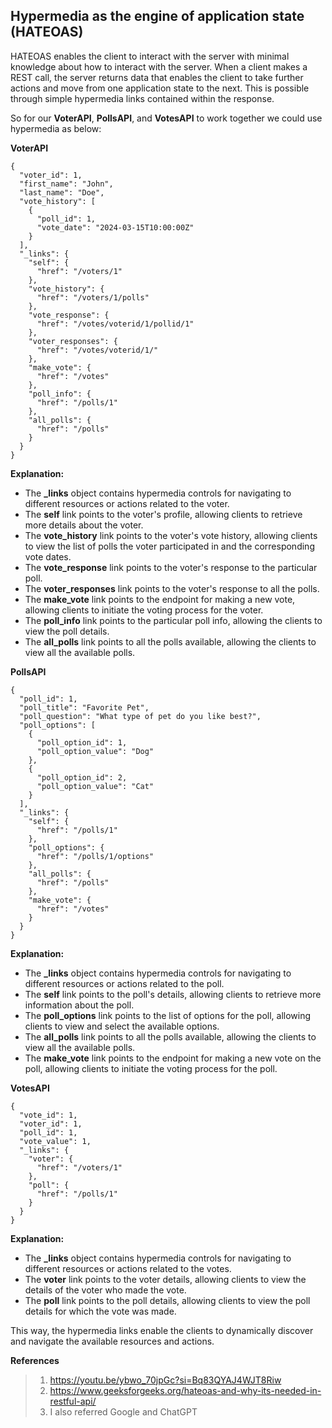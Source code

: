 ## Hypermedia as the engine of application state (HATEOAS)

HATEOAS enables the client to interact with the server with minimal knowledge about how to interact with the server. When a client makes a REST call, the server returns data that enables the client to take further actions and move from one application state to the next. This is possible through simple hypermedia links contained within the response.

So for our **VoterAPI**, **PollsAPI**, and **VotesAPI** to work together we could use hypermedia as below:

**VoterAPI**

```
{
  "voter_id": 1,
  "first_name": "John",
  "last_name": "Doe",
  "vote_history": [
    {
      "poll_id": 1,
      "vote_date": "2024-03-15T10:00:00Z"
    }
  ],
  "_links": {
    "self": {
      "href": "/voters/1"
    },
    "vote_history": {
      "href": "/voters/1/polls"
    },
    "vote_response": {
      "href": "/votes/voterid/1/pollid/1"
    },
    "voter_responses": {
      "href": "/votes/voterid/1/"
    },
    "make_vote": {
      "href": "/votes"
    },
    "poll_info": {
      "href": "/polls/1"
    },
    "all_polls": {
      "href": "/polls"
    }
  }
}
```
**Explanation:**

* The **_links** object contains hypermedia controls for navigating to different resources or actions related to the voter.
* The **self** link points to the voter's profile, allowing clients to retrieve more details about the voter.
* The **vote_history** link points to the voter's vote history, allowing clients to view the list of polls the voter participated in and the corresponding vote dates.
* The **vote_response** link points to the voter's response to the particular poll.
* The **voter_responses** link points to the voter's response to all the polls.
* The **make_vote** link points to the endpoint for making a new vote, allowing clients to initiate the voting process for the voter.
* The **poll_info** link points to the particular poll info, allowing the clients to view the poll details.
* The **all_polls** link points to all the polls available, allowing the clients to view all the available polls.

**PollsAPI**

```
{
  "poll_id": 1,
  "poll_title": "Favorite Pet",
  "poll_question": "What type of pet do you like best?",
  "poll_options": [
    {
      "poll_option_id": 1,
      "poll_option_value": "Dog"
    },
    {
      "poll_option_id": 2,
      "poll_option_value": "Cat"
    }
  ],
  "_links": {
    "self": {
      "href": "/polls/1"
    },
    "poll_options": {
      "href": "/polls/1/options"
    },
    "all_polls": {
      "href": "/polls"
    },
    "make_vote": {
      "href": "/votes"
    }
  }
}

```
**Explanation:**

* The **_links** object contains hypermedia controls for navigating to different resources or actions related to the poll.
* The **self** link points to the poll's details, allowing clients to retrieve more information about the poll.
* The **poll_options** link points to the list of options for the poll, allowing clients to view and select the available options.
* The **all_polls** link points to all the polls available, allowing the clients to view all the available polls.
* The **make_vote** link points to the endpoint for making a new vote on the poll, allowing clients to initiate the voting process for the poll.

**VotesAPI**

```
{
  "vote_id": 1,
  "voter_id": 1,
  "poll_id": 1,
  "vote_value": 1,
  "_links": {
    "voter": {
      "href": "/voters/1"
    },
    "poll": {
      "href": "/polls/1"
    }
  }
}

```
**Explanation:**

* The **_links** object contains hypermedia controls for navigating to different resources or actions related to the votes.
* The **voter** link points to the voter details, allowing clients to view the details of the voter who made the vote.
* The **poll** link points to the poll details, allowing clients to view the poll details for which the vote was made.

This way, the hypermedia links enable the clients to dynamically discover and navigate the available resources and actions. 

**References**

> 1. https://youtu.be/ybwo_70jpGc?si=Bq83QYAJ4WJT8Riw
> 2. https://www.geeksforgeeks.org/hateoas-and-why-its-needed-in-restful-api/
> 3. I also referred Google and ChatGPT



